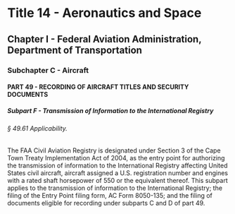 
# Title 14 - Aeronautics and Space
## Chapter I - Federal Aviation Administration, Department of Transportation
### Subchapter C - Aircraft
#### PART 49 - RECORDING OF AIRCRAFT TITLES AND SECURITY DOCUMENTS
##### Subpart F - Transmission of Information to the International Registry
###### § 49.61 Applicability.

The FAA Civil Aviation Registry is designated under Section 3 of the Cape Town Treaty Implementation Act of 2004, as the entry point for authorizing the transmission of information to the International Registry affecting United States civil aircraft, aircraft assigned a U.S. registration number and engines with a rated shaft horsepower of 550 or the equivalent thereof. This subpart applies to the transmission of information to the International Registry; the filing of the Entry Point filing form, AC Form 8050-135; and the filing of documents eligible for recording under subparts C and D of part 49.
